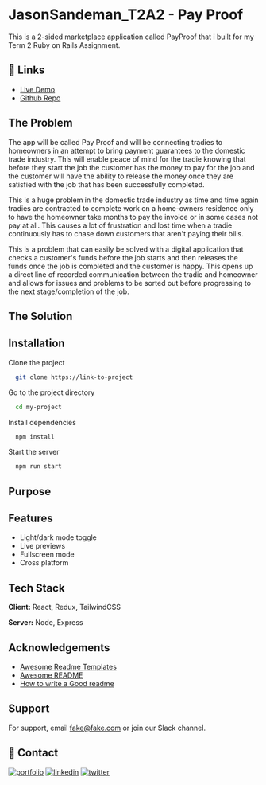 # JasonSandeman_T2A2 - Pay Proof

This is a 2-sided marketplace application called PayProof that i built for my Term 2 Ruby on Rails Assignment.

## 🔗 Links

- [Live Demo](https://awesomeopensource.com/project/elangosundar/awesome-README-templates)
- [Github Repo](https://github.com/matiassingers/awesome-readme)

## The Problem

The app will be called Pay Proof and will be connecting tradies to homeowners in an attempt to bring payment guarantees to the domestic trade industry. This will enable peace of mind for the tradie knowing that before they start the job the customer has the money to pay for the job and the customer will have the ability to release the money once they are satisfied with the job that has been successfully completed.

This is a huge problem in the domestic trade industry as time and time again tradies are contracted to complete work on a home-owners residence only to have the homeowner take months to pay the invoice or in some cases not pay at all. This causes a lot of frustration and lost time when a tradie continuously has to chase down customers that aren't paying their bills.

This is a problem that can easily be solved with a digital application that checks a customer's funds before the job starts and then releases the funds once the job is completed and the customer is happy. This opens up a direct line of recorded communication between the tradie and homeowner and allows for issues and problems to be sorted out before progressing to the next stage/completion of the job.

## The Solution

## Installation

Clone the project

```bash
  git clone https://link-to-project
```

Go to the project directory

```bash
  cd my-project
```

Install dependencies

```bash
  npm install
```

Start the server

```bash
  npm run start
```

## Purpose

## Features

- Light/dark mode toggle
- Live previews
- Fullscreen mode
- Cross platform

## Tech Stack

**Client:** React, Redux, TailwindCSS

**Server:** Node, Express

## Acknowledgements

- [Awesome Readme Templates](https://awesomeopensource.com/project/elangosundar/awesome-README-templates)
- [Awesome README](https://github.com/matiassingers/awesome-readme)
- [How to write a Good readme](https://bulldogjob.com/news/449-how-to-write-a-good-readme-for-your-github-project)

## Support

For support, email fake@fake.com or join our Slack channel.

## 🔗 Contact

[![portfolio](https://img.shields.io/badge/my_portfolio-000?style=for-the-badge&logo=ko-fi&logoColor=white)](https://katherinempeterson.com/)
[![linkedin](https://img.shields.io/badge/linkedin-0A66C2?style=for-the-badge&logo=linkedin&logoColor=white)](https://www.linkedin.com/)
[![twitter](https://img.shields.io/badge/twitter-1DA1F2?style=for-the-badge&logo=twitter&logoColor=white)](https://twitter.com/)
